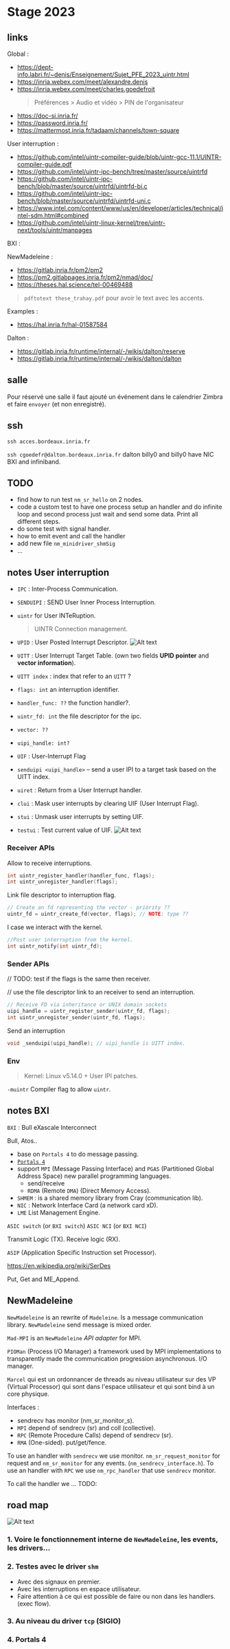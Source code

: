 # Stage 2023

## links

Global :

- <https://dept-info.labri.fr/~denis/Enseignement/Sujet_PFE_2023_uintr.html>
- <https://inria.webex.com/meet/alexandre.denis>
- <https://inria.webex.com/meet/charles.goedefroit>
  > Préférences > Audio et vidéo > PIN de l'organisateur
- <https://doc-si.inria.fr/>
- <https://password.inria.fr/>
- <https://mattermost.inria.fr/tadaam/channels/town-square>

User interruption :

- <https://github.com/intel/uintr-compiler-guide/blob/uintr-gcc-11.1/UINTR-compiler-guide.pdf>
- <https://github.com/intel/uintr-ipc-bench/tree/master/source/uintrfd>
- <https://github.com/intel/uintr-ipc-bench/blob/master/source/uintrfd/uintrfd-bi.c>
- <https://github.com/intel/uintr-ipc-bench/blob/master/source/uintrfd/uintrfd-uni.c>
- <https://www.intel.com/content/www/us/en/developer/articles/technical/intel-sdm.html#combined>
- <https://github.com/intel/uintr-linux-kernel/tree/uintr-next/tools/uintr/manpages>

BXI :

NewMadeleine :

- <https://gitlab.inria.fr/pm2/pm2>
- <https://pm2.gitlabpages.inria.fr/pm2/nmad/doc/>
- <https://theses.hal.science/tel-00469488>

> `pdftotext these_trahay.pdf` pour avoir le text avec les accents.

Examples :

- <https://hal.inria.fr/hal-01587584>

Dalton :

- <https://gitlab.inria.fr/runtime/internal/-/wikis/dalton/reserve>
- <https://gitlab.inria.fr/runtime/internal/-/wikis/dalton/dalton>

## salle

Pour réservé une salle il faut ajouté un événement dans le calendrier Zimbra et faire `envoyer` (et non enregistré).

## ssh

`ssh acces.bordeaux.inria.fr`

`ssh cgoedefr@dalton.bordeaux.inria.fr`
dalton billy0 and billy0 have NIC BXI and infiniband.

## TODO

- find how to run test `nm_sr_hello` on 2 nodes.
- code a custom test to have one process setup an handler and do infinite loop and second process just wait and send some data. Print all different steps.
- do some test with signal handler.
- how to emit event and call the handler
- add new file `nm_minidriver_shmSig`
- ...

## notes User interruption

- `IPC` : Inter-Process Communication.
- `SENDUIPI` : SEND User Inner Process Interruption.
- `uintr` for User INTeRuption.
  > UINTR Connection management.
- `UPID` : User Posted Interrupt Descriptor.
  ![Alt text](UPID_Format.png)
- `UITT` : User Interrupt Target Table. (own two fields **UPID pointer** and **vector information**).
- `UITT index` : index that refer to an `UITT` ?
- `flags: int` an interruption identifier.
- `handler_func: ??` the function handler?.
- `uintr_fd: int` the file descriptor for the ipc.
- `vector: ??`
- `uipi_handle: int?`
- `UIF` : User-Interrupt Flag

- `senduipi <uipi_handle>` – send a user IPI to a target task based on the UITT index.
- `uiret` : Return from a User Interrupt handler.
- `clui` : Mask user interrupts by clearing UIF (User Interrupt Flag).
- `stui` : Unmask user interrupts by setting UIF.
- `testui` : Test current value of UIF.
![Alt text](img/UINTR_Intrinsics.png)

### Receiver APIs

Allow to receive interruptions.

```c
int uintr_register_handler(handler_func, flags);
int uintr_unregister_handler(flags);
```

Link file descriptor to interruption flag.

```c
// Create an fd representing the vector - priority ??
uintr_fd = uintr_create_fd(vector, flags); // NOTE: type ??
```

I case we interact with the kernel.

```c
//Post user interruption from the kernel.
int uintr_notify(int uintr_fd);
```

### Sender APIs

// TODO: test if the flags is the same then receiver.

// use the file descriptor link to an receiver to send an interruption.

```c
// Receive FD via inheritance or UNIX domain sockets
uipi_handle = uintr_register_sender(uintr_fd, flags);
int uintr_unregister_sender(uintr_fd, flags);
```

Send an interruption

```c
void _senduipi(uipi_handle); // uipi_handle is UITT index.
```

### Env

> Kernel: Linux v5.14.0 + User IPI patches.

`-muintr` Compiler flag to allow `uintr`.

## notes BXI

`BXI` : Bull eXascale Interconnect

Bull, Atos..

- base on `Portals 4` to do message passing.
- [`Portals 4`](https://github.com/Portals4/portals4)
- support `MPI` (Message Passing Interface) and `PGAS` (Partitioned Global Address Space) new parallel programming languages.
  - send/receive
  - `RDMA` (Remote `DMA`) (Direct Memory Access).
- `SHMEM` : is a shared memory library from Cray (communication lib).
- `NIC` : Network Interface Card (a network card xD).
- `LME` List Management Engine.

`ASIC switch` (or `BXI switch`)
`ASIC NCI` (or `BXI NCI`)

Transmit Logic (TX).
Receive logic (RX).

`ASIP` (Application Specific Instruction set Processor).

<https://en.wikipedia.org/wiki/SerDes>

Put, Get and ME_Append.

## NewMadeleine

`NewMadeleine` is an rewrite of `Madeleine`.
Is a message communication library. `NewMadeleine` send message is mixed order.

`Mad-MPI` is an `NewMadeleine` *API adapter* for MPI.

`PIOMan` (Process I/O Manager) a framework used by MPI implementations to transparently made the communication progression asynchronous. I/O manager.

`Marcel` qui est un ordonnancer de threads au niveau utilisateur sur des VP (Virtual Processor) qui sont dans l'espace utilisateur et qui sont bind à un core physique.

Interfaces :

- sendrecv has monitor (nm_sr_monitor_s).
- `MPI` depend of sendrecv (sr) and coll (collective).
- `RPC` (Remote Procedure Calls) depend of sendrecv (sr).
- `RMA` (One-sided). put/get/fence.

To use an handler with `sendrecv` we use monitor. `nm_sr_request_monitor` for request and `nm_sr_monitor` for any events. (`nm_sendrecv_interface.h`).
To use an handler with `RPC` we use `nm_rpc_handler` that use `sendrecv` monitor.

To call the handler we ... TODO:

## road map

![Alt text](img/rn_image_picker_lib_temp_f484c77a-c389-445e-8c7b-bcc0fc9adee4.jpg)

### 1. Voire le fonctionnement interne de `NewMadeleine`, les events, les drivers…

### 2. Testes avec le driver `shm`

- Avec des signaux en premier.
- Avec les interruptions en espace utilisateur.
- Faire attention à ce qui est possible de faire ou non dans les handlers. (exec flow).

### 3. Au niveau du driver `tcp` (SIGIO)

### 4. Portals 4
